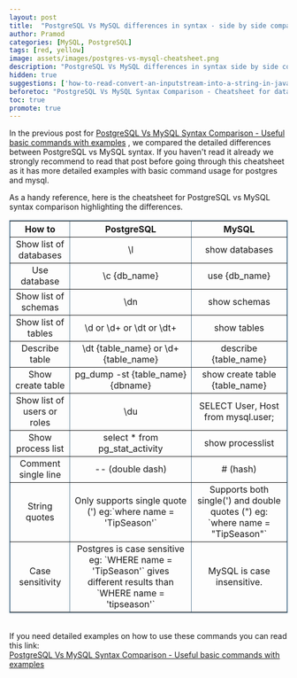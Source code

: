 ```yaml
---
layout: post 
title:  "PostgreSQL Vs MySQL differences in syntax - side by side comparison cheatsheet for show databases, tables, schemas and more"
author: Pramod 
categories: [MySQL, PostgreSQL]
tags: [red, yellow]
image: assets/images/postgres-vs-mysql-cheatsheet.png 
description: "PostgreSQL Vs MySQL differences in syntax side by side comparison cheatsheet for show databases, tables, schemas and more"
hidden: true
suggestions: ['how-to-read-convert-an-inputstream-into-a-string-in-java/']
beforetoc: "PostgreSQL Vs MySQL Syntax Comparison - Cheatsheet for databases, tables, schemas"
toc: true
promote: true
---
```


In the previous post for [PostgreSQL Vs MySQL Syntax Comparison - Useful basic commands with examples](/postgres-vs-mysql-syntax-comparision/) , we compared the detailed differences between PostgreSQL
vs MySQL syntax. If you haven't read it already we strongly recommend to read that post before going through this cheatsheet as it has more detailed examples with basic command usage for postgres and mysql. 

As a handy reference, here is the cheatsheet for PostgreSQL vs MySQL syntax comparison highlighting the differences. 

<table style="width:100%; border-collapse:collapse; border:1px solid #69899F; text-align:center" border="1">
    <tr>
        <th>How to</th>
        <th>PostgreSQL</th>
        <th>MySQL</th>
    </tr>
    <tr>
        <td>Show list of databases</td>
        <td class="text text-danger">\l</td>
        <td class="text text-primary">show databases</td>
    </tr>
    <tr>
        <td>Use database</td>
        <td class="text text-danger">\c {db_name}</td>
        <td class="text text-primary">use {db_name}</td>
    </tr>
    <tr>
        <td>Show list of schemas</td>
        <td class="text text-danger">\dn</td>
        <td class="text text-primary">show schemas</td>
    </tr>
    <tr>
        <td>Show list of tables</td>
        <td class="text text-danger">\d or \d+ or \dt or \dt+</td>
        <td class="text text-primary">show tables</td>
    </tr>
    <tr>
        <td>Describe table</td>
        <td class="text text-danger">\dt {table_name} or \d+ {table_name}</td>
        <td class="text text-primary">describe {table_name}</td>
    </tr>
    <tr>
        <td>Show create table</td>
        <td class="text text-danger">pg_dump -st {table_name} {dbname}</td>
        <td class="text text-primary">show create table {table_name} </td>
    </tr>
    <tr>
        <td>Show list of users or roles</td>
        <td class="text text-danger">\du</td>
        <td class="text text-primary">SELECT User, Host from mysql.user; </td>
    </tr>
    <tr>
        <td>Show process list</td>
        <td class="text text-danger">select * from pg_stat_activity</td>
        <td class="text text-primary">show processlist</td>
    </tr>
    <tr>
        <td>Comment single line</td>
        <td class="text text-danger">--  (double dash)</td>
        <td class="text text-primary"># (hash) </td>
    </tr>
    <tr>
        <td>String quotes</td>
        <td class="text text-danger">Only supports single quote (') eg:`where name = 'TipSeason'` </td>
        <td class="text text-primary">Supports both single(') and double quotes (") eg: `where name = "TipSeason"` </td>
    </tr>
    <tr>
        <td>Case sensitivity</td>
        <td class="text text-danger">Postgres is case sensitive eg: `WHERE name = 'TipSeason'` gives different results than `WHERE name = 'tipseason'` </td>
        <td class="text text-primary">MySQL is case insensitive. </td>
    </tr>

</table>

<br> 
<div class="alert alert-warning" role="alert">
If you need detailed examples on how to use these commands you can read this link: 
<br>
<a href="/postgres-vs-mysql-syntax-comparision/" class="text text-danger"><u>PostgreSQL Vs MySQL Syntax Comparison - Useful basic commands with examples </u></a>
</div>

